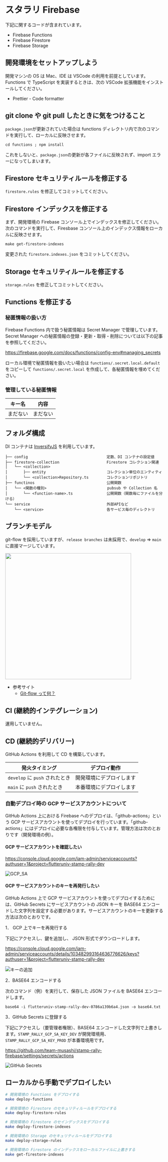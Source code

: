 # スタラリ Firebase

下記に関するコードが含まれています。

- Firebase Functions
- Firebase Firestore
- Firebase Storage

## 開発環境をセットアップしよう

開発マシンの OS は Mac、IDE は VSCode の利用を前提としています。
Functions で TypeScript を実装するときは、次の VSCode 拡張機能をインストールしてください。

- Prettier - Code formatter

## git clone や git pull したときに気をつけること

`package.json`が更新されていた場合は functions ディレクトリ内で次のコマンドを実行して、ローカルに反映させます。

```
cd functions ; npm install
```

これをしないと、`package.json`の更新が各ファイルに反映されず、import エラーになってしまいます。

## Firestore セキュリティルールを修正する

`firestore.rules` を修正してコミットしてください。

## Firestore インデックスを修正する

まず、開発環境の Firebase コンソール上でインデックスを修正してください。
次のコマンドを実行して、Firesbase コンソール上のインデックス情報をローカルに反映させます。

```
make get-firestore-indexes
```

変更された `firestore.indexes.json` をコミットしてください。

## Storage セキュリティルールを修正する

`storage.rules` を修正してコミットしてください。

## Functions を修正する

### 秘匿情報の扱い方

Firebase Functions 内で扱う秘匿情報は Secret Manager で管理しています。
Secret Manager への秘匿情報の登録・更新・取得・削除については以下の記事を参照してください。

https://firebase.google.com/docs/functions/config-env#managing_secrets

ローカル環境で秘匿情報を扱いたい場合は `functions/.secret.local.default` をコピーして `functions/.secret.local` を作成して、各秘匿情報を埋めてください。

### 管理している秘匿情報

| キー名   | 内容     |
| -------- | -------- |
| まだない | まだない |

## フォルダ構成

DI コンテナは [InversifyJS](https://github.com/inversify/InversifyJS) を利用しています。

```
├── config                                   定数、DI コンテナの設定値
├── firestore-collection                     Firestore コレクション関連
│   └── <collection>
│       ├── entity                           コレクション単位のエンティティ
│       └── <collection>Repository.ts        コレクションリポジトリ
├── functinos                                公開関数
│   └── <関数の種別>                           pubsub や Collection 名
│       └── <function-name>.ts               公開関数（関数毎にファイルを分ける）
└── service                                  外部APIなど
    └── <service>                            各サービス毎のディレクトリ
```

## ブランチモデル

git-flow を採用していますが、`release branches` は未採用で、`develop` => `main` に直接マージしています。

<img src="https://qiita-user-contents.imgix.net/https%3A%2F%2Fqiita-image-store.s3.amazonaws.com%2F0%2F53309%2F06140121-a0b6-427f-c149-6858c149738e.png?ixlib=rb-4.0.0&auto=format&gif-q=60&q=75&w=1400&fit=max&s=e54e831191e127e8ec6ed4425c7dfe86" width=400>

- 参考サイト
  - [Git-flow って何？](https://qiita.com/KosukeSone/items/514dd24828b485c69a05)

## CI (継続的インテグレーション)

運用していません。

## CD (継続的デリバリー)

GitHub Actions を利用して CD を構築しています。

| 発火タイミング                 | デプロイ動作             |
| ------------------------------ | ------------------------ |
| `develop` に `push` されたとき | 開発環境にデプロイします |
| `main` に `push` されたとき    | 本番環境にデプロイします |

### 自動デプロイ時の GCP サービスアカウントについて

GitHub Actions 上における Firebase へのデプロイは、「github-actions」という GCP サービスアカウントを使ってデプロイを行っています。「github-actions」にはデプロイに必要な各権限を付与しています。管理方法は次のとおりです（開発環境の例）。

#### GCP サービスアカウントを確認したい

https://console.cloud.google.com/iam-admin/serviceaccounts?authuser=1&project=flutteruniv-stamp-rally-dev

![GCP_SA](https://user-images.githubusercontent.com/13707135/199376040-66968ed4-0535-40d3-bc13-d5271620a653.png)

#### GCP サービスアカウントのキーを再発行したい

GitHub Actions 上で GCP サービスアカウントを使ってデプロイするためには、GitHub Secrets にサービスアカウントの JSON キーを BASE64 エンコードした文字列を設定する必要があります。サービスアカウントのキーを更新する方法は次のとおりです。

1． GCP 上でキーを再発行する

下記にアクセスし、鍵を追加し、 JSON 形式でダウンロードします。

https://console.cloud.google.com/iam-admin/serviceaccounts/details/103482993164636776626/keys?authuser=1&project=flutteruniv-stamp-rally-dev

![キーの追加](https://user-images.githubusercontent.com/13707135/199376281-eb8e2e3b-b710-4b0d-89ca-92d8fcd163d1.png)

2．BASE64 エンコードする

次のコマンド（例）を実行して、保存した JSON ファイルを BASE64 エンコードします。

```
base64 -i flutteruniv-stamp-rally-dev-0786a139b6a4.json -o base64.txt
```

3．GitHub Secrets に登録する

下記にアクセスし（要管理者権限）、BASE64 エンコードした文字列で上書きします。`STAMP_RALLY_GCP_SA_KEY_DEV` が開発環境用、`STAMP_RALLY_GCP_SA_KEY_PROD` が本番環境用です。

https://github.com/team-musashi/stamp-rally-firebase/settings/secrets/actions

![GitHub Secrets](https://user-images.githubusercontent.com/13707135/199376782-d0c6fe56-4a76-4989-88c0-a20790b8cabe.png)

## ローカルから手動でデプロイしたい

```bash
# 開発環境の Functions をデプロイする
make deploy-functions

# 開発環境の Firestore のセキュリティルールをデプロイする
make deploy-firestore-rules

# 開発環境の Firestore のセインデックスをデプロイする
make deploy-firestore-indexes

# 開発環境の Storage のセキュリティルールをデプロイする
make deploy-storage-rules

# 開発環境の Firestore のインデックスをローカルファイルに上書きする
make get-firestore-indexes
```
